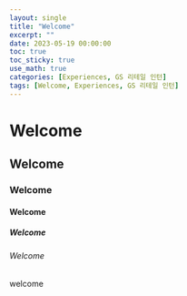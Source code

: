 ```yaml
---
layout: single
title: "Welcome"
excerpt: ""
date: 2023-05-19 00:00:00
toc: true
toc_sticky: true
use_math: true
categories: [Experiences, GS 리테일 인턴]
tags: [Welcome, Experiences, GS 리테일 인턴]
---
```


# Welcome

## Welcome

### Welcome

#### Welcome

##### Welcome

###### Welcome

welcome